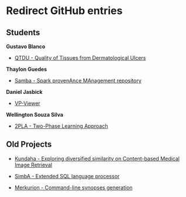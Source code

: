 # Redirect GitHub entries

## Students

**Gustavo Blanco**

* [QTDU - Quality of Tissues from Dermatological Ulcers](https://github.com/gu-blanco/qtdu)

**Thaylon Guedes**

* [Samba - Spark provenAnce MAnagement repository](https://github.com/UFFeScience/SAMbA) 

**Daniel Jasbick**

* [VP-Viewer](https://github.com/UFFeScience/SAMbA)

**Wellington Souza Silva**

* [2PLA - Two-Phase Learning Approach](https://github.com/sswellington/2PLA)

## Old Projects

* [Kundaha - Exploring diversified similarity on Content-based Medical Image Retrieval](https://github.com/marcosivni/kundaha)

* [SimbA - Extended SQL language processor](https://github.com/marcosivni/SimbA)

* [Merkurion - Command-line synopses generation](https://github.com/marcosivni/merkurion)
